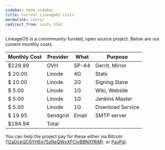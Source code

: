 ```yaml
---
sidebar: home_sidebar
title: Current LineageOS Costs
permalink: costs/
redirect_from: costs.html
---
```


LineageOS is a commmunity-funded, open source project. Below are our current monthly costs.


| Monthly Cost   | Provider | What     | Purpose                              |
| -------------- | -------- | -------- | ------------------------------------ |
| $129.99        | OVH      | SP-64    | Gerrit, Mirror                       |
| $ 20.00        | Linode   | 4G       | Stats                                |
| $ 10.00        | Linode   | 2G       | Signing Slave                        |
| $  5.00        | Linode   | 1G       | Wiki, Website                        |
| $  5.00        | Linode   | 1G       | Jenkins Master                       |
| $  5.00        | Linode   | 1G       | Download Service                     |
| $ 19.95        | Sendgrid | Email    | SMTP server                          |
| $194.94        | Total    |          |                                      |


You can help the project pay for these either via Bitcoin ([12aDckQC6YHEn75zReQWxXFCivBBNXfRjM](bitcoin:12aDckQC6YHEn75zReQWxXFCivBBNXfRjM)), or [PayPal](https://paypal.me/LineageOS).
